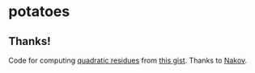 # potatoes

## Thanks!

Code for computing [quadratic residues]() from [this gist](https://gist.github.com/nakov/60d62bdf4067ea72b7832ce9f71ae079). Thanks to [Nakov](https://gist.github.com/nakov).
